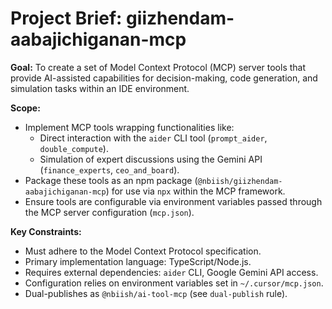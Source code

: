 # Project Brief: giizhendam-aabajichiganan-mcp

**Goal:** To create a set of Model Context Protocol (MCP) server tools that provide AI-assisted capabilities for decision-making, code generation, and simulation tasks within an IDE environment.

**Scope:**
*   Implement MCP tools wrapping functionalities like:
    *   Direct interaction with the `aider` CLI tool (`prompt_aider`, `double_compute`).
    *   Simulation of expert discussions using the Gemini API (`finance_experts`, `ceo_and_board`).
*   Package these tools as an npm package (`@nbiish/giizhendam-aabajichiganan-mcp`) for use via `npx` within the MCP framework.
*   Ensure tools are configurable via environment variables passed through the MCP server configuration (`mcp.json`).

**Key Constraints:**
*   Must adhere to the Model Context Protocol specification.
*   Primary implementation language: TypeScript/Node.js.
*   Requires external dependencies: `aider` CLI, Google Gemini API access.
*   Configuration relies on environment variables set in `~/.cursor/mcp.json`.
*   Dual-publishes as `@nbiish/ai-tool-mcp` (see `dual-publish` rule). 